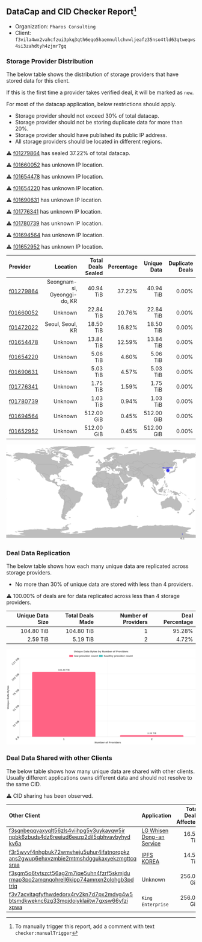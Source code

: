 ## DataCap and CID Checker Report[^1]
 - Organization: `Pharos Consulting`
 - Client: `f3vila4wx2vahcfzui3pkq3qth6eqo5haemnullchvwljeafz35nso4tld63qtweqws4si3zahdtyh4zjmr7gq`
### Storage Provider Distribution
The below table shows the distribution of storage providers that have stored data for this client.

If this is the first time a provider takes verified deal, it will be marked as `new`.

For most of the datacap application, below restrictions should apply.
 - Storage provider should not exceed 30% of total datacap.
 - Storage provider should not be storing duplicate data for more than 20%.
 - Storage provider should have published its public IP address.
 - All storage providers should be located in different regions.

⚠️ [f01279864](https://filfox.info/en/address/f01279864) has sealed 37.22% of total datacap.

⚠️ [f01660052](https://filfox.info/en/address/f01660052) has unknown IP location.

⚠️ [f01654478](https://filfox.info/en/address/f01654478) has unknown IP location.

⚠️ [f01654220](https://filfox.info/en/address/f01654220) has unknown IP location.

⚠️ [f01690631](https://filfox.info/en/address/f01690631) has unknown IP location.

⚠️ [f01776341](https://filfox.info/en/address/f01776341) has unknown IP location.

⚠️ [f01780739](https://filfox.info/en/address/f01780739) has unknown IP location.

⚠️ [f01694564](https://filfox.info/en/address/f01694564) has unknown IP location.

⚠️ [f01652952](https://filfox.info/en/address/f01652952) has unknown IP location.

| Provider                                              |                     Location | Total Deals Sealed | Percentage | Unique Data | Duplicate Deals |
| :---------------------------------------------------- | ---------------------------: | -----------------: | ---------: | ----------: | --------------: |
| [f01279864](https://filfox.info/en/address/f01279864) | Seongnam-si, Gyeonggi-do, KR |          40.94 TiB |     37.22% |   40.94 TiB |           0.00% |
| [f01660052](https://filfox.info/en/address/f01660052) |                      Unknown |          22.84 TiB |     20.76% |   22.84 TiB |           0.00% |
| [f01472022](https://filfox.info/en/address/f01472022) |             Seoul, Seoul, KR |          18.50 TiB |     16.82% |   18.50 TiB |           0.00% |
| [f01654478](https://filfox.info/en/address/f01654478) |                      Unknown |          13.84 TiB |     12.59% |   13.84 TiB |           0.00% |
| [f01654220](https://filfox.info/en/address/f01654220) |                      Unknown |           5.06 TiB |      4.60% |    5.06 TiB |           0.00% |
| [f01690631](https://filfox.info/en/address/f01690631) |                      Unknown |           5.03 TiB |      4.57% |    5.03 TiB |           0.00% |
| [f01776341](https://filfox.info/en/address/f01776341) |                      Unknown |           1.75 TiB |      1.59% |    1.75 TiB |           0.00% |
| [f01780739](https://filfox.info/en/address/f01780739) |                      Unknown |           1.03 TiB |      0.94% |    1.03 TiB |           0.00% |
| [f01694564](https://filfox.info/en/address/f01694564) |                      Unknown |         512.00 GiB |      0.45% |  512.00 GiB |           0.00% |
| [f01652952](https://filfox.info/en/address/f01652952) |                      Unknown |         512.00 GiB |      0.45% |  512.00 GiB |           0.00% |

![Provider Distribution](https://raw.githubusercontent.com/data-preservation-programs/filplus-checker-assets/main/filecoin-project/filecoin-plus-large-datasets/issues/115/1671092553760.png)
### Deal Data Replication
The below table shows how each many unique data are replicated across storage providers.
- No more than 30% of unique data are stored with less than 4 providers.

⚠️ 100.00% of deals are for data replicated across less than 4 storage providers.

| Unique Data Size | Total Deals Made | Number of Providers | Deal Percentage |
| ---------------: | ---------------: | ------------------: | --------------: |
|       104.80 TiB |       104.80 TiB |                   1 |          95.28% |
|         2.59 TiB |         5.19 TiB |                   2 |           4.72% |

![Replication Distribution](https://raw.githubusercontent.com/data-preservation-programs/filplus-checker-assets/main/filecoin-project/filecoin-plus-large-datasets/issues/115/1671092554559.png)
### Deal Data Shared with other Clients
The below table shows how many unique data are shared with other clients.
Usually different applications owns different data and should not resolve to the same CID.

⚠️ CID sharing has been observed.

| Other Client                                                                                                                                                                                                              | Application                                                                                               | Total Deals Affected | Unique CIDs |  Verifier |
| :------------------------------------------------------------------------------------------------------------------------------------------------------------------------------------------------------------------------ | :-------------------------------------------------------------------------------------------------------- | -------------------: | ----------: | --------: |
| [f3sqnbeqqvaxyqlt56zls4viihpg5v3uykayqw5ir<br/>npbk6zbuds4dz6reeiud6eezp2dil5qbhvavbyhyd<br/>kv6a](https://filfox.info/en/address/f3sqnbeqqvaxyqlt56zls4viihpg5v3uykayqw5irnpbk6zbuds4dz6reeiud6eezp2dil5qbhvavbyhydkv6a) | [LG Whisen Dong\-an Service](https://github.com/filecoin-project/filecoin-plus-large-datasets/issues/114) |            16.59 TiB |         531 | LDN # 114 |
| [f3r5wyvf4nhgbuk72wmvheju5uhur4ifatnorqpkz<br/>ans2gwup6ehxvzmbie2mtmshdggukaxyekzmgttcq<br/>sraa](https://filfox.info/en/address/f3r5wyvf4nhgbuk72wmvheju5uhur4ifatnorqpkzans2gwup6ehxvzmbie2mtmshdggukaxyekzmgttcqsraa) | [IPFS KOREA](https://github.com/filecoin-project/filecoin-plus-large-datasets/issues/147)                 |            14.59 TiB |         467 | LDN # 147 |
| [f3sgm5o6tvtszct56ag2m7iqe5uhn4fzrf5skmjdu<br/>rmap3po2amqnqohrell6kipp74amnxn2olohgb3pd<br/>triq](https://filfox.info/en/address/f3sgm5o6tvtszct56ag2m7iqe5uhn4fzrf5skmjdurmap3po2amqnqohrell6kipp74amnxn2olohgb3pdtriq) | Unknown                                                                                                   |           256.00 GiB |           8 |   Unknown |
| [f3v7acvitagfyfhwdedorx4rv2kn7d7px2mdvg4w5<br/>btsmdkweknc6zg33mqjdoiyklaiitw7gxsw66yfzi<br/>xpwa](https://filfox.info/en/address/f3v7acvitagfyfhwdedorx4rv2kn7d7px2mdvg4w5btsmdkweknc6zg33mqjdoiyklaiitw7gxsw66yfzixpwa) | `King Enterprise`                                                                                         |           256.00 GiB |           8 |    Neo Ge |

[^1]: To manually trigger this report, add a comment with text `checker:manualTrigger`
